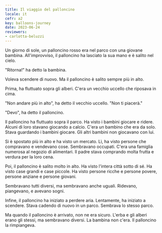 ```yaml
---
title: Il viaggio del palloncino
locale: it
cefr: a2
key: balloons-journey
date: 2023-06-24
reviewers:
- carlotta-beluzzi
---
```


Un giorno di sole, un palloncino rosso era nel parco con una giovane bambina. All'improvviso, il palloncino ha lasciato la sua mano e è salito nel cielo.

"Ritorna!" ha detto la bambina.

Voleva scendere di nuovo. Ma il palloncino è salito sempre più in alto.

Prima, ha fluttuato sopra gli alberi. C'era un vecchio uccello che riposava in cima.

"Non andare più in alto", ha detto il vecchio uccello. "Non ti piacerà."

"Devo", ha detto il palloncino.

Il palloncino ha fluttuato sopra il parco. Ha visto i bambini giocare e ridere. Alcuni di loro stavano giocando a calcio. C'era un bambino che era da solo. Stava guardando i bambini giocare. Gli altri bambini non giocavano con lui.

Si è spostato più in alto e ha visto un mercato. Lì, ha visto persone che compravano e vendevano cose. Sembravano occupati. C'era una famiglia numerosa al negozio di alimentari. Il padre stava comprando molta frutta e verdura per la loro cena.

Poi, il palloncino è salito molto in alto. Ha visto l'intera città sotto di sé. Ha visto case grandi e case piccole. Ha visto persone ricche e persone povere, persone anziane e persone giovani.

Sembravano tutti diversi, ma sembravano anche uguali. Ridevano, piangevano, e avevano sogni.

Infine, il palloncino ha iniziato a perdere aria. Lentamente, ha iniziato a scendere. Stava cadendo di nuovo in un parco. Sembrava lo stesso parco.

Ma quando il palloncino è arrivato, non ne era sicuro. L'erba e gli alberi erano gli stessi, ma sembravano diversi. La bambina non c'era. Il palloncino la rimpiangeva.
